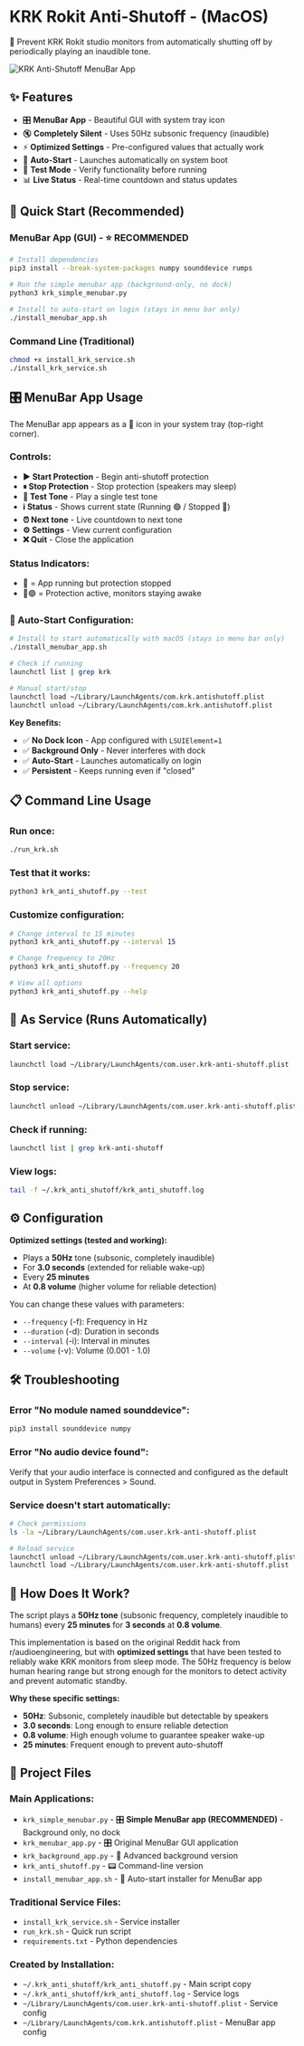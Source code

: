 # KRK Rokit Anti-Shutoff - (MacOS)

🎵 Prevent KRK Rokit studio monitors from automatically shutting off by periodically playing an inaudible tone.

![KRK Anti-Shutoff MenuBar App](docs/menubar_app_screenshot.png)

## ✨ Features

- 🎛️ **MenuBar App** - Beautiful GUI with system tray icon
- 🔇 **Completely Silent** - Uses 50Hz subsonic frequency (inaudible)
- ⚡ **Optimized Settings** - Pre-configured values that actually work
- 🚀 **Auto-Start** - Launches automatically on system boot
- 🧪 **Test Mode** - Verify functionality before running
- 📊 **Live Status** - Real-time countdown and status updates

## 🎯 Quick Start (Recommended)

### MenuBar App (GUI) - ⭐ RECOMMENDED
```bash
# Install dependencies
pip3 install --break-system-packages numpy sounddevice rumps

# Run the simple menubar app (background-only, no dock)
python3 krk_simple_menubar.py

# Install to auto-start on login (stays in menu bar only)
./install_menubar_app.sh
```

### Command Line (Traditional)
```bash
chmod +x install_krk_service.sh
./install_krk_service.sh
```

## 🎛️ MenuBar App Usage

The MenuBar app appears as a 🎵 icon in your system tray (top-right corner).

### Controls:
- **▶ Start Protection** - Begin anti-shutoff protection
- **⏸ Stop Protection** - Stop protection (speakers may sleep)
- **🧪 Test Tone** - Play a single test tone
- **ℹ️ Status** - Shows current state (Running 🟢 / Stopped 🔴)
- **⏰ Next tone** - Live countdown to next tone
- **⚙️ Settings** - View current configuration
- **❌ Quit** - Close the application

### Status Indicators:
- 🎵 = App running but protection stopped
- 🎵🟢 = Protection active, monitors staying awake

### 🚀 Auto-Start Configuration:
```bash
# Install to start automatically with macOS (stays in menu bar only)
./install_menubar_app.sh

# Check if running
launchctl list | grep krk

# Manual start/stop
launchctl load ~/Library/LaunchAgents/com.krk.antishutoff.plist
launchctl unload ~/Library/LaunchAgents/com.krk.antishutoff.plist
```

**Key Benefits:**
- ✅ **No Dock Icon** - App configured with `LSUIElement=1`
- ✅ **Background Only** - Never interferes with dock
- ✅ **Auto-Start** - Launches automatically on login
- ✅ **Persistent** - Keeps running even if "closed"

## 📋 Command Line Usage

### Run once:
```bash
./run_krk.sh
```

### Test that it works:
```bash
python3 krk_anti_shutoff.py --test
```

### Customize configuration:
```bash
# Change interval to 15 minutes
python3 krk_anti_shutoff.py --interval 15

# Change frequency to 20Hz  
python3 krk_anti_shutoff.py --frequency 20

# View all options
python3 krk_anti_shutoff.py --help
```

## 🔧 As Service (Runs Automatically)

### Start service:
```bash
launchctl load ~/Library/LaunchAgents/com.user.krk-anti-shutoff.plist
```

### Stop service:
```bash
launchctl unload ~/Library/LaunchAgents/com.user.krk-anti-shutoff.plist
```

### Check if running:
```bash
launchctl list | grep krk-anti-shutoff
```

### View logs:
```bash
tail -f ~/.krk_anti_shutoff/krk_anti_shutoff.log
```

## ⚙️ Configuration

**Optimized settings (tested and working):**
- Plays a **50Hz** tone (subsonic, completely inaudible)
- For **3.0 seconds** (extended for reliable wake-up)
- Every **25 minutes**
- At **0.8 volume** (higher volume for reliable detection)

You can change these values with parameters:
- `--frequency` (-f): Frequency in Hz
- `--duration` (-d): Duration in seconds  
- `--interval` (-i): Interval in minutes
- `--volume` (-v): Volume (0.001 - 1.0)

## 🛠 Troubleshooting

### Error "No module named sounddevice":
```bash
pip3 install sounddevice numpy
```

### Error "No audio device found":
Verify that your audio interface is connected and configured as the default output in System Preferences > Sound.

### Service doesn't start automatically:
```bash
# Check permissions
ls -la ~/Library/LaunchAgents/com.user.krk-anti-shutoff.plist

# Reload service
launchctl unload ~/Library/LaunchAgents/com.user.krk-anti-shutoff.plist
launchctl load ~/Library/LaunchAgents/com.user.krk-anti-shutoff.plist
```

## 🎯 How Does It Work?

The script plays a **50Hz tone** (subsonic frequency, completely inaudible to humans) every **25 minutes** for **3 seconds** at **0.8 volume**. 

This implementation is based on the original Reddit hack from r/audioengineering, but with **optimized settings** that have been tested to reliably wake KRK monitors from sleep mode. The 50Hz frequency is below human hearing range but strong enough for the monitors to detect activity and prevent automatic standby.

**Why these specific settings:**
- **50Hz**: Subsonic, completely inaudible but detectable by speakers
- **3.0 seconds**: Long enough to ensure reliable detection  
- **0.8 volume**: High enough volume to guarantee speaker wake-up
- **25 minutes**: Frequent enough to prevent auto-shutoff

## 📁 Project Files

### Main Applications:
- `krk_simple_menubar.py` - 🎛️ **Simple MenuBar app (RECOMMENDED)** - Background only, no dock
- `krk_menubar_app.py` - 🎛️ Original MenuBar GUI application  
- `krk_background_app.py` - 🔧 Advanced background version
- `krk_anti_shutoff.py` - 📟 Command-line version
- `install_menubar_app.sh` - 🚀 Auto-start installer for MenuBar app

### Traditional Service Files:
- `install_krk_service.sh` - Service installer
- `run_krk.sh` - Quick run script
- `requirements.txt` - Python dependencies

### Created by Installation:
- `~/.krk_anti_shutoff/krk_anti_shutoff.py` - Main script copy
- `~/.krk_anti_shutoff/krk_anti_shutoff.log` - Service logs  
- `~/Library/LaunchAgents/com.user.krk-anti-shutoff.plist` - Service config
- `~/Library/LaunchAgents/com.krk.antishutoff.plist` - MenuBar app config
